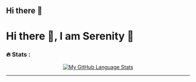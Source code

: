 ## Hi there 👋

<!--
**Swambui16/Swambui16** is a ✨ _special_ ✨ repository because its `README.md` (this file) appears on your GitHub profile.

Here are some ideas to get you started:

- 🔭 I’m currently working on ...
- 🌱 I’m currently learning ...
- 👯 I’m looking to collaborate on ...
- 🤔 I’m looking for help with ...
- 💬 Ask me about ...
- 📫 How to reach me: ...
- 😄 Pronouns: ...
- ⚡ Fun fact: ...
-->

<!-- <hr> -->

# Hi there 👋, I am Serenity 🤎
### :fire: Stats : 

<div align="center">
<!--
![Murungi's GitHub stats](https://github-readme-stats.vercel.app/api?username=xMurungi&show_icons=true&theme=radical)
[![GitHub Streak](http://github-readme-streak-stats.herokuapp.com?user=xMurungi&theme=tokyonight&background=000000)](https://git.io/streak-stats)
  <!-- Donut Layout
![Top Langs](https://github-readme-stats.vercel.app/api/top-langs/?username=xMurungi&layout=donut-vertical&hide_progress=true) -->

[![My GitHub Language Stats](https://github-readme-stats.vercel.app/api/top-langs/?username=Swambui16&langs_count=5&theme=dark)]()

</div>

<hr>
